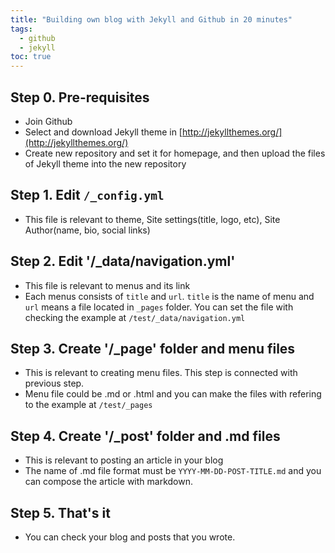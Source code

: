 ```yaml
---
title: "Building own blog with Jekyll and Github in 20 minutes"
tags: 
  - github
  - jekyll
toc: true
---
```


## Step 0. Pre-requisites
 - Join Github
 - Select and download Jekyll theme in [http://jekyllthemes.org/](http://jekyllthemes.org/)
 - Create new repository and set it for homepage, and then upload the files of Jekyll theme into the new repository

## Step 1. Edit `/_config.yml`
 - This file is relevant to theme, Site settings(title, logo, etc), Site Author(name, bio, social links)

## Step 2. Edit '/_data/navigation.yml'
 - This file is relevant to menus and its link
 - Each menus consists of `title` and `url`. `title` is the name of menu and `url` means a file located in `_pages` folder. You can set the file with checking the example at `/test/_data/navigation.yml`

## Step 3. Create '/_page' folder and menu files
 - This is relevant to creating menu files. This step is connected with previous step.
 - Menu file could be .md or .html and you can make the files with refering to the example at `/test/_pages`

## Step 4. Create '/_post' folder and .md files
 - This is relevant to posting an article in your blog
 - The name of .md file format must be `YYYY-MM-DD-POST-TITLE.md` and you can compose the article with markdown.

## Step 5. That's it
 - You can check your blog and posts that you wrote.
